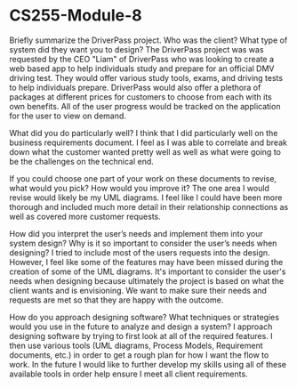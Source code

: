 # CS255-Module-8
Briefly summarize the DriverPass project. Who was the client? What type of system did they want you to design?
The DriverPass project was was requested by the CEO "Liam" of DriverPass who was looking to create a web based app to help individuals study and prepare for an official DMV driving test. 
They would offer various study tools, exams, and driving tests to help individuals prepare. DriverPass would also offer a plethora of packages at different prices for customers to choose from each with its own benefits.
All of the user progress would be tracked on the application for the user to view on demand.

What did you do particularly well?
I think that I did particularly well on the business requirements document. I feel as I was able to correlate and break down what the customer wanted pretty well as well as what were going to be the challenges on the technical end.

If you could choose one part of your work on these documents to revise, what would you pick? How would you improve it?
The one area I would revise would likely be my UML diagrams. I feel like I could have been more thorough and included much more detail in their relationship connections as well as covered more customer requests.

How did you interpret the user’s needs and implement them into your system design? Why is it so important to consider the user’s needs when designing?
I tried to include most of the users requests into the design. However, I feel like some of the features may have been missed during the creation of some of the UML diagrams.
It's important to consider the user's needs when designing because ultimately the project is based on what the client wants and is envisioning. We want to make sure their needs and requests are met so that they are happy with the outcome.

How do you approach designing software? What techniques or strategies would you use in the future to analyze and design a system?
I approach designing software by trying to first look at all of the required features. I then use various tools (UML diagrams, Process Models, Requirement documents, etc.) in order to get a rough plan for how I want the flow to work.
In the future I would like to further develop my skills using all of these available tools in order help ensure I meet all client requirements.